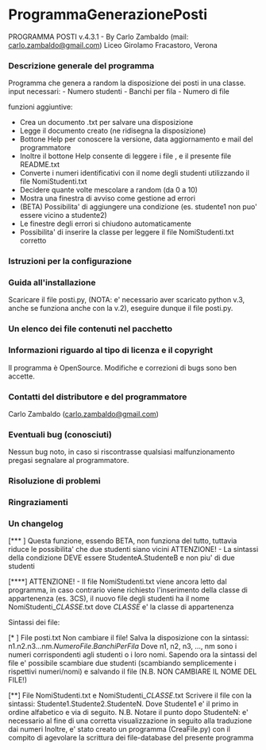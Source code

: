 # ProgrammaGenerazionePosti

PROGRAMMA POSTI v.4.3.1 - By Carlo Zambaldo (mail: carlo.zambaldo@gmail.com)
Liceo Girolamo Fracastoro, Verona


### Descrizione generale del programma ###
Programma che genera a random la disposizione dei posti in una classe.
input necessari:
	- Numero studenti
	- Banchi per fila
	- Numero di file

funzioni aggiuntive:
 - Crea un documento .txt per salvare una disposizione
 - Legge il documento creato (ne ridisegna la disposizione)
 - Bottone Help per conoscere la versione, data aggiornamento e mail del programmatore
 - Inoltre il bottone Help consente di leggere i file , e il presente file README.txt
 - Converte i numeri identificativi con il nome degli studenti utilizzando il file NomiStudenti.txt
 - Decidere quante volte mescolare a random (da 0 a 10)
 - Mostra una finestra di avviso come gestione ad errori
 - (BETA) Possibilita' di aggiungere una condizione (es. studente1 non puo' essere vicino a studente2)
 - Le finestre degli errori si chiudono automaticamente
 - Possibilita' di inserire la classe per leggere il file NomiStudenti.txt corretto


### Istruzioni per la configurazione ###


### Guida all'installazione ###
Scaricare il file posti.py, (NOTA: e' necessario aver scaricato python v.3, anche se funziona anche con la v.2), eseguire dunque il file posti.py.

### Un elenco dei file contenuti nel pacchetto ###


### Informazioni riguardo al tipo di licenza e il copyright ###
Il programma è OpenSource. Modifiche e correzioni di bugs sono ben accette.

### Contatti del distributore e del programmatore ###
Carlo Zambaldo (carlo.zambaldo@gmail.com)

### Eventuali bug (conosciuti) ###
Nessun bug noto, in caso si riscontrasse qualsiasi malfunzionamento pregasi segnalare al programmatore.

### Risoluzione di problemi ###


### Ringraziamenti ###


### Un changelog ###


[*** ] Questa funzione, essendo BETA, non funziona del tutto, tuttavia riduce le possibilita' che due studenti siano vicini
      ATTENZIONE! - La sintassi della condizione DEVE essere StudenteA.StudenteB e non piu' di due studenti

[****] ATTENZIONE! - Il file NomiStudenti.txt viene ancora letto dal programma, in caso contrario viene richiesto l'inserimento
	             della classe di appartenenza (es. 3CS), il nuovo file degli studenti ha il nome NomiStudenti_*CLASSE*.txt
	             dove *CLASSE* e' la classe di appartenenza


Sintassi dei file:

[* ] File posti.txt 
Non cambiare il file! Salva la disposizione con la sintassi: n1.n2.n3...nm.*NumeroFile*.*BanchiPerFila*
Dove n1, n2, n3, ..., nm sono i numeri corrispondenti agli studenti o i loro nomi.
Sapendo ora la sintassi del file e' possibile scambiare due studenti (scambiando semplicemente i rispettivi numeri/nomi)
e salvando il file (N.B. NON CAMBIARE IL NOME DEL FILE!)

[**] File NomiStudenti.txt e NomiStudenti_*CLASSE*.txt
Scrivere il file con la sintassi: Studente1.Studente2.StudenteN. Dove Studente1 e' il primo in ordine alfabetico e via di seguito.
N.B. Notare il punto dopo StudenteN: e' necessario al fine di una corretta visualizzazione in seguito alla traduzione dai numeri
Inoltre, e' stato creato un programma (CreaFile.py) con il compito di agevolare la scrittura dei file-database del presente programma
